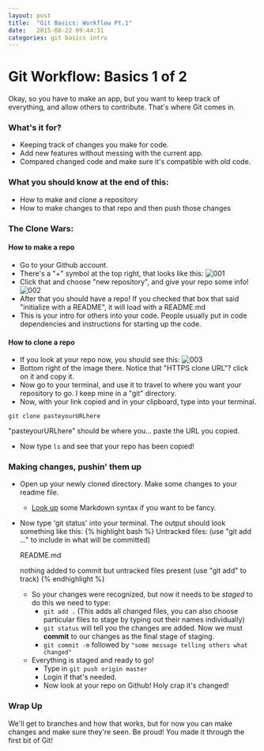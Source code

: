 ```yaml
---
layout: post
title:  "Git Basics: Workflow Pt.1"
date:   2015-08-22 09:44:31
categories: git basics intro
---
```

# Git Workflow: Basics 1 of 2
Okay, so you have to make an app, but you want to keep track of everything, and allow others to contribute. That's where Git comes in.

### What's it for?
- Keeping track of changes you make for code.
- Add new features without messing with the current app.
- Compared changed code and make sure it's compatible with old code.

### What you should know at the end of this:
- How to make and clone a repository
- How to make changes to that repo and then push those changes

### The Clone Wars:
#### How to make a repo
- Go to your Github account.
- There's a "+" symbol at the top right, that looks like this:
![001](../images/github_lesson_001.png)
- Click that and choose "new repository", and give your repo some info!
![002](../images/github_lesson_002.png)
- After that you should have a repo! If you checked that box that said "initialize with a README", it will load with a README.md
- This is your intro for others into your code. People usually put in code dependencies and instructions for starting up the code.

#### How to clone a repo
- If you look at your repo now, you should see this:
![003](../images/github_lesson_003.png)
- Bottom right of the image there. Notice that "HTTPS clone URL"? click on it and copy it.
- Now go to your terminal, and use it to travel to where you want your repository to go. I keep mine in a "git" directory.
- Now, with your link copied and in your clipboard, type into your terminal.

`git clone pasteyourURLhere`

"pasteyourURLhere" should be where you... paste the URL you copied.
- Now type `ls` and see that your repo has been copied!

### Making changes, pushin' them up

- Open up your newly cloned directory. Make some changes to your readme file.
    - [Look up](https://github.com/adam-p/markdown-here/wiki/Markdown-Here-Cheatsheet) some Markdown syntax if you want to be fancy.
- Now type 'git status' into your terminal. The output should look something like this:
    {% highlight bash %}
    Untracked files:
    (use "git add <file>..." to include in what will be committed)

     README.md

    nothing added to commit but untracked files present (use "git add" to track)
    {% endhighlight %}

  - So your changes were recognized, but now it needs to be _staged_ to do this we need to type:
    - `git add .` (This adds all changed files, you can also choose particular files to stage by typing out their names individually)
    - `git status` will tell you the changes are added. Now we must __commit__ to our changes as the final stage of staging.
    - `git commit -m` followed by `"some message telling others what changed"`
  - Everything is staged and ready to go!
    - Type in `git push origin master`
    - Login if that's needed.
    - Now look at your repo on Github! Holy crap it's changed!

### Wrap Up
We'll get to branches and how that works, but for now you can make changes and make sure they're seen. Be proud! You made it through the first bit of Git!
